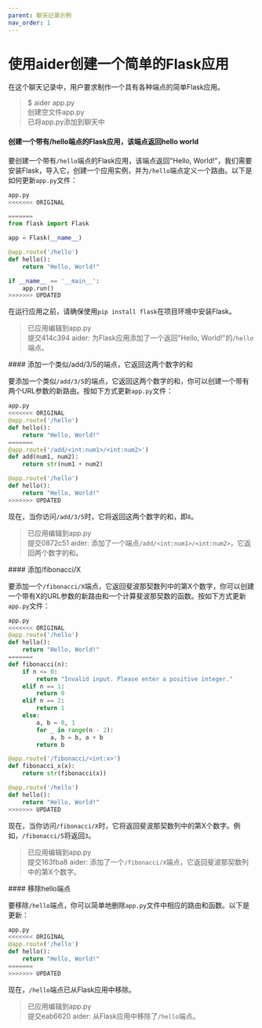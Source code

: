 ```yaml
---
parent: 聊天记录示例
nav_order: 1
---
```


# 使用aider创建一个简单的Flask应用

在这个聊天记录中，用户要求制作一个具有各种端点的简单Flask应用。

<div class="chat-transcript" markdown="1">

> $ aider app.py  
> 创建空文件app.py  
> 已将app.py添加到聊天中  

#### 创建一个带有/hello端点的Flask应用，该端点返回hello world  

要创建一个带有`/hello`端点的Flask应用，该端点返回"Hello, World!"，我们需要安装Flask，导入它，创建一个应用实例，并为`/hello`端点定义一个路由。以下是如何更新`app.py`文件：

```python
app.py
<<<<<<< ORIGINAL

=======
from flask import Flask

app = Flask(__name__)

@app.route('/hello')
def hello():
    return "Hello, World!"

if __name__ == '__main__':
    app.run()
>>>>>>> UPDATED
```

在运行应用之前，请确保使用`pip install flask`在项目环境中安装Flask。

> 已应用编辑到app.py  
> 提交414c394 aider: 为Flask应用添加了一个返回"Hello, World!"的`/hello`端点。  

</div>
<div class="chat-transcript" markdown="1">
#### 添加一个类似/add/3/5的端点，它返回这两个数字的和  

要添加一个类似`/add/3/5`的端点，它返回这两个数字的和，你可以创建一个带有两个URL参数的新路由。按如下方式更新`app.py`文件：

```python
app.py
<<<<<<< ORIGINAL
@app.route('/hello')
def hello():
    return "Hello, World!"
=======
@app.route('/add/<int:num1>/<int:num2>')
def add(num1, num2):
    return str(num1 + num2)

@app.route('/hello')
def hello():
    return "Hello, World!"
>>>>>>> UPDATED
```

现在，当你访问`/add/3/5`时，它将返回这两个数字的和，即`8`。

> 已应用编辑到app.py  
> 提交0872c51 aider: 添加了一个端点`/add/<int:num1>/<int:num2>`，它返回两个数字的和。  

</div>
<div class="chat-transcript" markdown="1">
#### 添加/fibonacci/X  

要添加一个`/fibonacci/X`端点，它返回斐波那契数列中的第X个数字，你可以创建一个带有X的URL参数的新路由和一个计算斐波那契数的函数。按如下方式更新`app.py`文件：

```python
app.py
<<<<<<< ORIGINAL
@app.route('/hello')
def hello():
    return "Hello, World!"
=======
def fibonacci(n):
    if n <= 0:
        return "Invalid input. Please enter a positive integer."
    elif n == 1:
        return 0
    elif n == 2:
        return 1
    else:
        a, b = 0, 1
        for _ in range(n - 2):
            a, b = b, a + b
        return b

@app.route('/fibonacci/<int:x>')
def fibonacci_x(x):
    return str(fibonacci(x))

@app.route('/hello')
def hello():
    return "Hello, World!"
>>>>>>> UPDATED
```

现在，当你访问`/fibonacci/X`时，它将返回斐波那契数列中的第X个数字。例如，`/fibonacci/5`将返回`3`。

> 已应用编辑到app.py  
> 提交163fba8 aider: 添加了一个`/fibonacci/X`端点，它返回斐波那契数列中的第X个数字。  

</div>
<div class="chat-transcript" markdown="1">
#### 移除hello端点  

要移除`/hello`端点，你可以简单地删除`app.py`文件中相应的路由和函数。以下是更新：

```python
app.py
<<<<<<< ORIGINAL
@app.route('/hello')
def hello():
    return "Hello, World!"
=======
>>>>>>> UPDATED
```

现在，`/hello`端点已从Flask应用中移除。

> 已应用编辑到app.py  
> 提交eab6620 aider: 从Flask应用中移除了`/hello`端点。  


</div>
